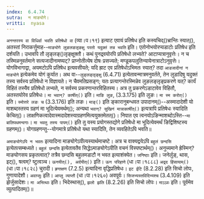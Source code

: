 ```yaml
---
index:  6.4.74
sutra:  न माङ्योगे।
vritti:  nyasa
---
```


`अनन्तरस्य वा विधिर्वा भवति प्रतिषेधो वा` (व्या।प।१९) इत्याट एवायं प्रतिषेध इति कस्यचिद्()भ्रान्तिः स्यात्(), अतस्तां निराकर्त्तुमाह--`माङ्योगे लुङलङलृङक्षु परतो यदुक्तं तन्न भवति` इति। एतोनोभयोरप्यडाटोः प्रतिषेध इति दर्शयति। उभावपि तौ लृङ्लङ्()लृङ्क्षूक्तौ। कथं पुनद्र्वयोरपि प्रतिषेधो लभ्यते? आटाप्यत्रानुवृत्तेः। न च तस्मिन्ननुवर्तमाने सत्यजादीनामष्यट्? प्राप्नोतीत्येष दोषः प्रसज्यते; मण्डूकपलुतिन्यायेनात्राटोऽनुवृत्तेः। योगविभागाद्वा, अयमटोऽपि प्रतिषेध इत्यवसीयते; यदि ह्राट एव प्रतिषेधोऽभिमतः स्यात्? तदा `आडजादीनां न माङ्योगे` इत्येकमेव योगं कुर्यात। 
अथ वा--`लुङ्लङ्लृङ्क्षु` (6.4.71) इत्येतावन्मात्रमनुवर्तते, तेन लुडादिषु यदुक्तं तस्य सर्वस्य प्रतिषेधो न विज्ञायते। न चैवमतिप्रसङ्ग; यतः प्रत्यागन्तेरस्मिन्नेव लुङलङ्लृङ्प्रकरणे यत्? कार्यं विहितं तस्यैव प्रतिषेधो लभ्यते, न सर्वस्य प्रकरणान्तरविहितस्य। अत्र तु प्रकरणेऽडाटावेव विहितौ, अतस्तयोरेव प्रतिषेधः। 
`मा भवान्? कार्षीत्()` इति। `माङि लुङ`, (3.3.175) इति लुङः। `मा स्म करोत्()` इति। `स्मोत्तरे लङः च` (3.3.176) इति लङः। `माङ्()` इति ङ्कारानुबन्धवत उपादानम्()--अस्मादादेशी यो माशब्दस्तस्य ग्रहणं मा भूदित्येवमर्थम्(); अन्यथा `भवान्? सुखिनं मात्राकार्षींत्()` इत्यत्रापि प्रतिषेधः स्यादिति केचित्()। लाक्षणिकत्वादेवास्मदादेशस्याग्रहणमित्ययुक्तमेतत्()। निपात एव त्वनयोऽङिन्माशब्दोऽस्ति--`मा बालिपथमन्वगाः`। `मा भवतु तस्य पापम्()` इति तु यस्य प्रयोगस्तद्योगे प्रतिषेधो मा भूदित्येवमर्थं ङिद्विशिष्टस्य ग्रहणम्()। योगग्रहणन्तु--योगमात्रे प्रतिषेधो यथा स्यादिति, तेन व्यवहितेऽपि भवति॥

`अमाङ्योगेऽपि न भवतः` इत्यादिना माङ्योगेऽपीत्यस्यार्थमाचष्टे। अत्र च वाक्यद्वयेऽपि `बहुलं छन्दसि` इत्येतत्सम्बध्यते। `बहुलं छन्दसि` इत्येतावतैव सिद्धेऽमाङ्योगेऽपीति वचनं विस्पष्टार्थम्()। अनुच्यमाने ह्रेस्मिन्? माङ्योगसय प्रकृतत्वात्? तत्रैव छन्दसि बहुलमडाटौ न भवत इत्याशंक्येत। `जनिष्ठाः` इति। जनेर्लुङ्, थास, इट्(), षत्वम्? ष्टुत्वञ्च। `ऊनयीत्(), अर्दयीत्()` इति। `ऊन परिहाणे` (धा।पा।१८८८) `अद्र्द हिंसायाम्()` (धा।पा।१८२८) चुरादी। `ह्रन्तक्षण` (7.2.5) इत्यादिना वृद्धिप्रतिषेधः। `इट ईटि` (8.2.28) इति सिचो लोपः, गुणायादेशौ। `अवाप्सुः` इति। `आप्लु व्याप्तौ` (धा।पा।१२६०) अवपूर्वः। `सिजभ्यस्तविदिभ्यश्च` (3.4.109) इति झेर्जुसादेशः। `मा अभित्थाः` इति। भिदेस्थास्(), `झलो झलि` (8.2.26) इति सिचो लोपः। `माऽ‌ऽवः` इति। पूर्वमेव व्युत्पादितम्()॥
